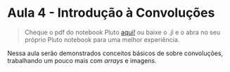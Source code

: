 # Aula 4 - Introdução à Convoluções

> Cheque o pdf do notebook Pluto [aqui!](convolucoes.pdf)
ou baixe o .jl e o abra no seu próprio Pluto notebook para uma melhor experiência.

Nessa aula serão demonstrados conceitos básicos de sobre convoluções, trabalhando um pouco mais com *arrays* e imagens.